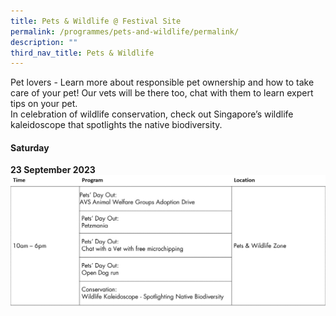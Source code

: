 ```yaml
---
title: Pets & Wildlife @ Festival Site
permalink: /programmes/pets-and-wildlife/permalink/
description: ""
third_nav_title: Pets & Wildlife
---
```

Pet lovers - Learn more about responsible pet ownership and how to take care of your pet! Our vets will be there too, chat with them to learn expert tips on your pet. <br>
In celebration of wildlife conservation, check out Singapore’s wildlife kaleidoscope that spotlights the native biodiversity.



#### Saturday <br>
**23 September 2023**
![](/images/sched%201%20-%20pets%20&amp;%20wildlife.jpg)